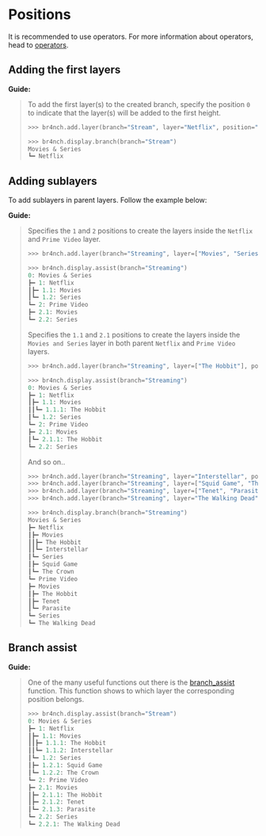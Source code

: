 # Positions

It is recommended to use operators. For more information about operators, head to [operators](../guides/operators.md).

## Adding the first layers

**Guide:**

> To add the first layer(s) to the created branch, specify the position `0` to indicate that the layer(s) will be added to the first height.
>
> ```python
> >>> br4nch.add.layer(branch="Stream", layer="Netflix", position="0")
> 
> >>> br4nch.display.branch(branch="Stream")
> Movies & Series
> ┗━ Netflix
> ```
>

## Adding sublayers

To add sublayers in parent layers. Follow the example below: 

**Guide:**

> Specifies the `1` and `2` positions to create the layers inside the `Netflix` and `Prime Video` layer.
>
> ```python
> >>> br4nch.add.layer(branch="Streaming", layer=["Movies", "Series"], position=["1", "2"])
> 
> >>> br4nch.display.assist(branch="Streaming")
> 0: Movies & Series
> ┣━ 1: Netflix
> ┃‎‎┣━ 1.1: Movies
> ┃‎‎┗━ 1.2: Series
> ┗━ 2: Prime Video
> ‎‎‎┣━ 2.1: Movies
> ‎‎‎┗━ 2.2: Series
> ```
>
> Specifies the `1.1` and `2.1` positions to create the layers inside the `Movies and Series` layer in both parent `Netflix` and `Prime Video` layers.
>
> ```python
> >>> br4nch.add.layer(branch="Streaming", layer=["The Hobbit"], position=["1.1", "2.1"])
> 
> >>> br4nch.display.assist(branch="Streaming")
> 0: Movies & Series
> ┣━ 1: Netflix
> ┃‎‎┣━ 1.1: Movies
> ┃‎‎┃‎‎┗━ 1.1.1: The Hobbit
> ┃‎‎┗━ 1.2: Series
> ┗━ 2: Prime Video
> ‎‎‎┣━ 2.1: Movies
> ‎‎‎┃‎‎┗━ 2.1.1: The Hobbit
> ‎‎‎┗━ 2.2: Series
> ```
>
> And so on..
>
> ```python
> >>> br4nch.add.layer(branch="Streaming", layer="Interstellar", position="1.1")
> >>> br4nch.add.layer(branch="Streaming", layer=["Squid Game", "The Crown"], position="1.2")
> >>> br4nch.add.layer(branch="Streaming", layer=["Tenet", "Parasite"], position="2.1")
> >>> br4nch.add.layer(branch="Streaming", layer="The Walking Dead", position="2.2")
> 
> >>> br4nch.display.branch(branch="Streaming")
> Movies & Series
> ┣━ Netflix
> ┃‎‎┣━ Movies
> ┃‎‎┃‎‎┣━ The Hobbit
> ┃‎‎┃‎‎┗━ Interstellar
> ┃‎‎┗━ Series
> ┃‎‎‎‎‎┣━ Squid Game
> ┃‎‎‎‎‎┗━ The Crown
> ┗━ Prime Video
> ‎‎‎┣━ Movies
> ‎‎‎┃‎‎┣━ The Hobbit
> ‎‎‎┃‎‎┣━ Tenet
> ‎‎‎┃‎‎┗━ Parasite
> ‎‎‎┗━ Series
> ‎‎‎‎‎‎┗━ The Walking Dead
> ```

## Branch assist

**Guide:**

> One of the many useful functions out there is the [branch_assist](../functions/display/display.assist.md) function. This function shows to which layer the corresponding position belongs.
>
> ```python
> >>> br4nch.display.assist(branch="Stream")
> 0: Movies & Series
> ┣━ 1: Netflix
> ┃‎‎┣━ 1.1: Movies
> ┃‎‎┃‎‎┣━ 1.1.1: The Hobbit
> ┃‎‎┃‎‎┗━ 1.1.2: Interstellar
> ┃‎‎┗━ 1.2: Series
> ┃‎‎‎‎‎┣━ 1.2.1: Squid Game
> ┃‎‎‎‎‎┗━ 1.2.2: The Crown
> ┗━ 2: Prime Video
> ‎‎‎┣━ 2.1: Movies
> ‎‎‎┃‎‎┣━ 2.1.1: The Hobbit
> ‎‎‎┃‎‎┣━ 2.1.2: Tenet
> ‎‎‎┃‎‎┗━ 2.1.3: Parasite
> ‎‎‎┗━ 2.2: Series
> ‎‎‎‎‎‎┗━ 2.2.1: The Walking Dead
> ```
>

